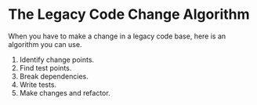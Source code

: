 
# The Legacy Code Change Algorithm 

When you have to make a change in a legacy code base, here is an algorithm you can use.

1. Identify change points.
2. Find test points.
3. Break dependencies.
4. Write tests.
5. Make changes and refactor.
